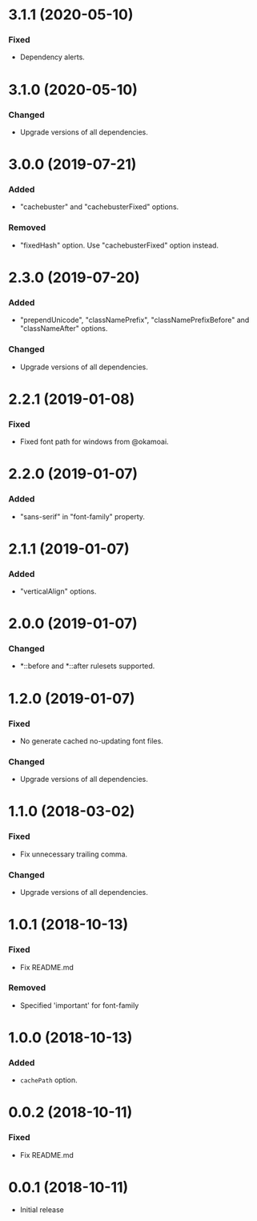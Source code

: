# 3.1.1 (2020-05-10)

### Fixed

-   Dependency alerts.

# 3.1.0 (2020-05-10)

### Changed

-   Upgrade versions of all dependencies.

# 3.0.0 (2019-07-21)

### Added

-   "cachebuster" and "cachebusterFixed" options.

### Removed

-   "fixedHash" option. Use "cachebusterFixed" option instead.

# 2.3.0 (2019-07-20)

### Added

-   "prependUnicode", "classNamePrefix", "classNamePrefixBefore" and "classNameAfter" options.

### Changed

-   Upgrade versions of all dependencies.

# 2.2.1 (2019-01-08)

### Fixed

-   Fixed font path for windows from @okamoai.

# 2.2.0 (2019-01-07)

### Added

-   "sans-serif" in "font-family" property.

# 2.1.1 (2019-01-07)

### Added

-   "verticalAlign" options.

# 2.0.0 (2019-01-07)

### Changed

-   *::before and *::after rulesets supported.

# 1.2.0 (2019-01-07)

### Fixed

-   No generate cached no-updating font files.

### Changed

-   Upgrade versions of all dependencies.

# 1.1.0 (2018-03-02)

### Fixed

-   Fix unnecessary trailing comma.

### Changed

-   Upgrade versions of all dependencies.

# 1.0.1 (2018-10-13)

### Fixed

-   Fix README.md

### Removed

-   Specified 'important' for font-family

# 1.0.0 (2018-10-13)

### Added

-   `cachePath` option.

# 0.0.2 (2018-10-11)

### Fixed

-   Fix README.md

# 0.0.1 (2018-10-11)

-   Initial release
